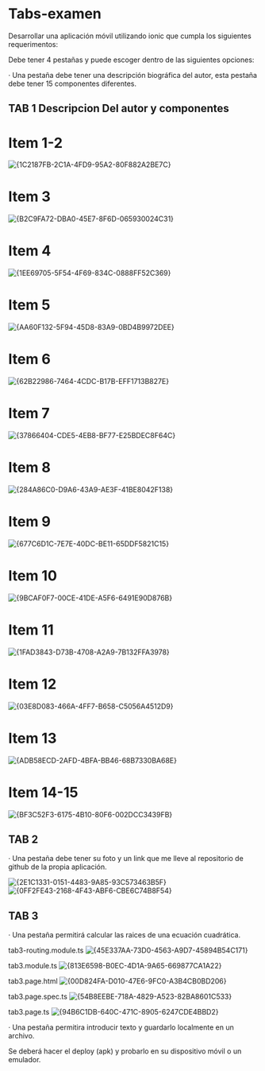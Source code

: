 # Tabs-examen



Desarrollar una aplicación móvil utilizando ionic que cumpla los siguientes requerimentos:

Debe tener 4 pestañas y puede escoger dentro de las siguientes opciones:

·       Una pestaña debe tener una descripción biográfica del autor, esta pestaña debe tener 15 componentes diferentes.

## TAB 1 Descripcion Del autor y componentes 


# Item 1-2
![{1C2187FB-2C1A-4FD9-95A2-80F882A2BE7C}](https://github.com/user-attachments/assets/c68920bb-8903-47cd-a540-8f974c11af4a)
# Item 3
![{B2C9FA72-DBA0-45E7-8F6D-065930024C31}](https://github.com/user-attachments/assets/9b61d541-f351-4049-8149-c2555d0ae18a)
# Item 4
![{1EE69705-5F54-4F69-834C-0888FF52C369}](https://github.com/user-attachments/assets/c45275a6-5a59-406b-9d2b-779125bb95ab)
# Item 5
![{AA60F132-5F94-45D8-83A9-0BD4B9972DEE}](https://github.com/user-attachments/assets/40957aa1-966c-4c5e-9a41-de75e3ea049e)
# Item 6
![{62B22986-7464-4CDC-B17B-EFF1713B827E}](https://github.com/user-attachments/assets/9f015edc-a176-4339-972c-e89d22b2283f)
# Item 7
![{37866404-CDE5-4EB8-BF77-E25BDEC8F64C}](https://github.com/user-attachments/assets/8ad7ff33-9260-4ecf-907f-d156100c88ee)
# Item 8
![{284A86C0-D9A6-43A9-AE3F-41BE8042F138}](https://github.com/user-attachments/assets/855ad829-583e-448f-b6d2-0524b543e559)
# Item 9
![{677C6D1C-7E7E-40DC-BE11-65DDF5821C15}](https://github.com/user-attachments/assets/82a21a90-5be1-4dd3-b518-39a9b7ffb67b)
# Item 10
![{9BCAF0F7-00CE-41DE-A5F6-6491E90D876B}](https://github.com/user-attachments/assets/46b82ea5-a8eb-441a-8df0-4ff771343911)
# Item 11
![{1FAD3843-D73B-4708-A2A9-7B132FFA3978}](https://github.com/user-attachments/assets/087306ad-76ce-409d-b3f0-89a2f73dc988)
# Item 12
![{03E8D083-466A-4FF7-B658-C5056A4512D9}](https://github.com/user-attachments/assets/39b839b2-0965-4519-9f21-2b771b421c19)
# Item 13
![{ADB58ECD-2AFD-4BFA-BB46-68B7330BA68E}](https://github.com/user-attachments/assets/5aa69335-2400-44bc-bd6b-360497a43357)
# Item 14-15
![{BF3C52F3-6175-4B10-80F6-002DCC3439FB}](https://github.com/user-attachments/assets/eedf265f-757a-477b-8aa1-2f3aa143c91a)


## TAB 2 

·       Una pestaña debe tener su foto y un link que me lleve al repositorio de github de la propia aplicación.

![{2E1C1331-0151-4483-9A85-93C573463B5F}](https://github.com/user-attachments/assets/532735cd-fd56-4815-b7d8-b591b5819c16)
![{0FF2FE43-2168-4F43-ABF6-CBE6C74B8F54}](https://github.com/user-attachments/assets/3278a27d-007c-4f39-aa09-e6a5d60d86bc)

## TAB 3 
·       Una pestaña permitirá calcular las raices de una ecuación cuadrática.

tab3-routing.module.ts
![{45E337AA-73D0-4563-A9D7-45894B54C171}](https://github.com/user-attachments/assets/29fe8e75-610d-49a1-8814-b57bee04b447)

tab3.module.ts
![{813E6598-B0EC-4D1A-9A65-669877CA1A22}](https://github.com/user-attachments/assets/7909ff6b-f656-4862-8415-d9af1395b971)

tab3.page.html
![{00D824FA-D010-47E6-9FC0-A3B4CB0BD206}](https://github.com/user-attachments/assets/8fc3171c-ef31-4ea2-91da-97dfb24bce17)

tab3.page.spec.ts
![{54B8EEBE-718A-4829-A523-82BA8601C533}](https://github.com/user-attachments/assets/340d9493-7bc0-4763-842a-a2b39630edf6)

tab3.page.ts
![{94B6C1DB-640C-471C-8905-6247CDE4BBD2}](https://github.com/user-attachments/assets/5aafbcd2-cfe2-45f3-9fba-20ea7876ff20)









·       Una pestaña permitira introducir texto y guardarlo localmente en un archivo.

Se deberá hacer el deploy (apk) y probarlo en su dispositivo móvil o un emulador.





























